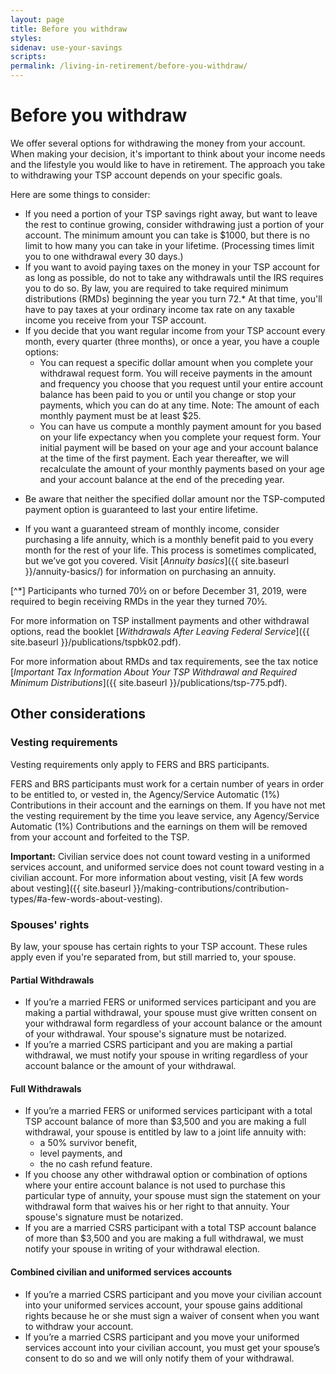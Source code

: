 ```yaml
---
layout: page
title: Before you withdraw
styles:
sidenav: use-your-savings
scripts:
permalink: /living-in-retirement/before-you-withdraw/
---
```


# Before you withdraw


We offer several options for withdrawing the money from your account. When making your decision, it's important to think about your income needs and the lifestyle you would like to have in retirement. The approach you take to withdrawing your TSP account depends on your specific goals.

Here are some things to consider:

+ If you need a portion of your TSP savings right away, but want to leave the rest to continue growing, consider withdrawing just a portion of your account. The minimum amount you can take is $1000, but there is no limit to how many you can take in your lifetime. (Processing times limit you to one withdrawal every 30 days.)
+ If you want to avoid paying taxes on the money in your TSP account for as long as possible, do not to take any withdrawals until the IRS requires you to do so. By law, you are required to take required minimum distributions (RMDs) beginning the year you turn 72.* At that time, you'll have to pay taxes at your ordinary income tax rate on any taxable income you receive from your TSP account.  
+ If you decide that you want regular income from your TSP account every month, every quarter (three months), or once a year, you have a couple options:
  * You can request a specific dollar amount when you complete your withdrawal request form. You will receive payments in the amount and frequency you choose that you request until your entire account balance has been paid to you or until you change or stop your payments, which you can do at any time. Note: The amount of each monthly payment must be at least $25.
  * You can have us compute a monthly payment amount for you based on your life expectancy when you complete your request form. Your initial payment will be based on your age and your account balance at the time of the first payment. Each year thereafter, we will recalculate the amount of your monthly payments based on your age and your account balance at the end of the preceding year.
* Be aware that neither the specified dollar amount nor the TSP-computed payment option is guaranteed to last your entire lifetime.
+ If you want a guaranteed stream of monthly income, consider purchasing a life annuity, which is a monthly benefit paid to you every month for the rest of your life. This process is sometimes complicated, but we’ve got you covered. Visit [*Annuity basics*]({{ site.baseurl }}/annuity-basics/) for information on purchasing an annuity.

[^*] Participants who turned 70&frac12; on or before December 31, 2019, were required to begin receiving RMDs in the year they turned 70&frac12;.

For more information on TSP installment payments and other withdrawal options, read the booklet [*Withdrawals After Leaving Federal Service*]({{ site.baseurl }}/publications/tspbk02.pdf).

For more information about RMDs and tax requirements, see the tax notice [*Important Tax Information About Your TSP Withdrawal and Required Minimum Distributions*]({{ site.baseurl }}/publications/tsp-775.pdf).

## Other considerations

### Vesting requirements

Vesting requirements only apply to FERS and BRS participants.

FERS and BRS participants must work for a certain number of years in order to be entitled to, or vested in, the Agency/Service Automatic (1%) Contributions in their account and the earnings on them.
If you have not met the vesting requirement by the time you leave service, any Agency/Service Automatic (1%) Contributions and the earnings on them will be removed from your account and forfeited to the TSP.

**Important:** Civilian service does not count toward vesting in a uniformed services account, and uniformed service does not count toward vesting in a civilian account.
For more information about vesting, visit [A few words about vesting]({{ site.baseurl }}/making-contributions/contribution-types/#a-few-words-about-vesting).

### Spouses' rights

By law, your spouse has certain rights to your TSP account. These rules apply even if you're separated from, but still married to, your spouse.

#### Partial Withdrawals
+ If you’re a married FERS or uniformed services participant and you are making a partial withdrawal, your spouse must give written consent on your withdrawal form regardless of your account balance or the amount of your withdrawal. Your spouse's signature must be notarized.
+ If you’re a married CSRS participant and you are making a partial withdrawal, we must notify your spouse in writing regardless of your account balance or the amount of your withdrawal.

#### Full Withdrawals
+ If you’re a married FERS or uniformed services participant with a total TSP account balance of more than $3,500 and you are making a full withdrawal, your spouse is entitled by law to a joint life annuity with:
  - a 50% survivor benefit,
  - level payments, and
  - the no cash refund feature.
+ If you choose any other withdrawal option or combination of options where your entire account balance is not used to purchase this particular type of annuity, your spouse must sign the statement on your withdrawal form that waives his or her right to that annuity. Your spouse's signature must be notarized.
+ If you are a married CSRS participant with a total TSP account balance of more than $3,500 and you are making a full withdrawal, we must notify your spouse in writing of your withdrawal election.

#### Combined civilian and uniformed services accounts
+ If you’re a married CSRS participant and you move your civilian account into your uniformed services account, your spouse gains additional rights because he or she must sign a waiver of consent when you want to withdraw your account.
+ If you’re a married CSRS participant and you move your uniformed services account into your civilian account, you must get your spouse’s consent to do so and we will only notify them of your withdrawal.
